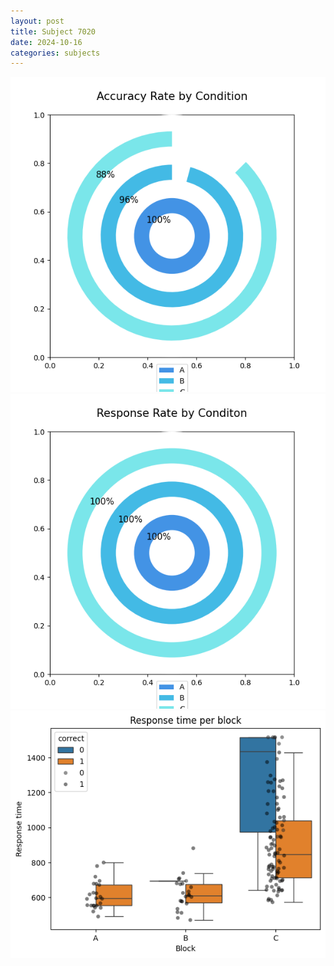 ```yaml
---
layout: post
title: Subject 7020
date: 2024-10-16
categories: subjects
---
```


![](data/7020/run-5/7020_accuracy_rate.png)
![](data/7020/run-5/7020_response_rate.png)
![](data/7020/run-5/7020_rt.png)
